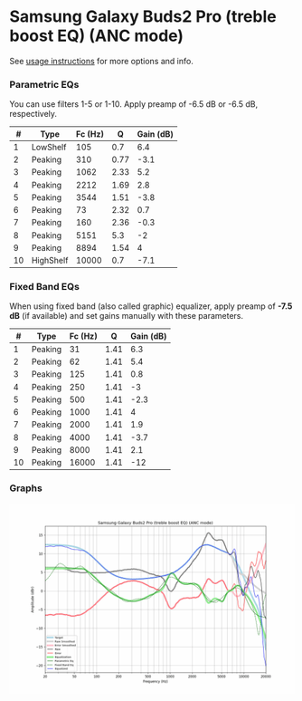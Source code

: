 # Samsung Galaxy Buds2 Pro (treble boost EQ) (ANC mode)
See [usage instructions](https://github.com/jaakkopasanen/AutoEq#usage) for more options and info.

### Parametric EQs
You can use filters 1-5 or 1-10. Apply preamp of -6.5 dB or -6.5 dB, respectively.

|   # | Type      |   Fc (Hz) |    Q |   Gain (dB) |
|-----|-----------|-----------|------|-------------|
|   1 | LowShelf  |       105 | 0.7  |         6.4 |
|   2 | Peaking   |       310 | 0.77 |        -3.1 |
|   3 | Peaking   |      1062 | 2.33 |         5.2 |
|   4 | Peaking   |      2212 | 1.69 |         2.8 |
|   5 | Peaking   |      3544 | 1.51 |        -3.8 |
|   6 | Peaking   |        73 | 2.32 |         0.7 |
|   7 | Peaking   |       160 | 2.36 |        -0.3 |
|   8 | Peaking   |      5151 | 5.3  |        -2   |
|   9 | Peaking   |      8894 | 1.54 |         4   |
|  10 | HighShelf |     10000 | 0.7  |        -7.1 |

### Fixed Band EQs
When using fixed band (also called graphic) equalizer, apply preamp of **-7.5 dB** (if available) and set gains manually with these parameters.

|   # | Type    |   Fc (Hz) |    Q |   Gain (dB) |
|-----|---------|-----------|------|-------------|
|   1 | Peaking |        31 | 1.41 |         6.3 |
|   2 | Peaking |        62 | 1.41 |         5.4 |
|   3 | Peaking |       125 | 1.41 |         0.8 |
|   4 | Peaking |       250 | 1.41 |        -3   |
|   5 | Peaking |       500 | 1.41 |        -2.3 |
|   6 | Peaking |      1000 | 1.41 |         4   |
|   7 | Peaking |      2000 | 1.41 |         1.9 |
|   8 | Peaking |      4000 | 1.41 |        -3.7 |
|   9 | Peaking |      8000 | 1.41 |         2.1 |
|  10 | Peaking |     16000 | 1.41 |       -12   |

### Graphs
![](./Samsung%20Galaxy%20Buds2%20Pro%20(treble%20boost%20EQ)%20(ANC%20mode).png)
